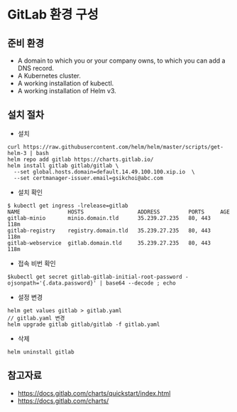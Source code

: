 # GitLab 환경 구성

## 준비 환경
- A domain to which you or your company owns, to which you can add a DNS record.
- A Kubernetes cluster.
- A working installation of kubectl.
- A working installation of Helm v3.

## 설치 절차

- 설치
```
curl https://raw.githubusercontent.com/helm/helm/master/scripts/get-helm-3 | bash
helm repo add gitlab https://charts.gitlab.io/
helm install gitlab gitlab/gitlab \
  --set global.hosts.domain=default.14.49.100.100.xip.io  \
  --set certmanager-issuer.email=gsikchoi@abc.com
```

- 설치 확인
```
$ kubectl get ingress -lrelease=gitlab  
NAME               HOSTS                 ADDRESS         PORTS     AGE
gitlab-minio       minio.domain.tld      35.239.27.235   80, 443   118m
gitlab-registry    registry.domain.tld   35.239.27.235   80, 443   118m
gitlab-webservice  gitlab.domain.tld     35.239.27.235   80, 443   118m
```

- 접속 비번 확인
```
$kubectl get secret gitlab-gitlab-initial-root-password -ojsonpath='{.data.password}' | base64 --decode ; echo
```

- 설정 변경
```
helm get values gitlab > gitlab.yaml
// gitlab.yaml 변경
helm upgrade gitlab gitlab/gitlab -f gitlab.yaml
```

- 삭제
```
helm uninstall gitlab
```


## 참고자료
- https://docs.gitlab.com/charts/quickstart/index.html
- https://docs.gitlab.com/charts/

